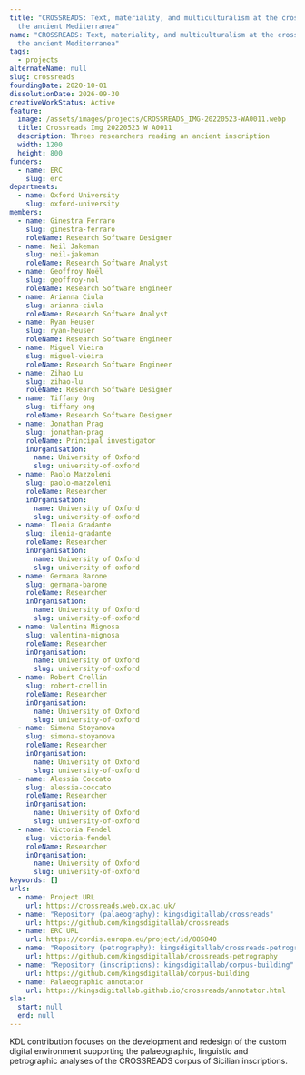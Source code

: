 ```yaml
---
title: "CROSSREADS: Text, materiality, and multiculturalism at the crossroads of
  the ancient Mediterranea"
name: "CROSSREADS: Text, materiality, and multiculturalism at the crossroads of
  the ancient Mediterranea"
tags:
  - projects
alternateName: null
slug: crossreads
foundingDate: 2020-10-01
dissolutionDate: 2026-09-30
creativeWorkStatus: Active
feature:
  image: /assets/images/projects/CROSSREADS_IMG-20220523-WA0011.webp
  title: Crossreads Img 20220523 W A0011
  description: Threes researchers reading an ancient inscription
  width: 1200
  height: 800
funders:
  - name: ERC
    slug: erc
departments:
  - name: Oxford University
    slug: oxford-university
members:
  - name: Ginestra Ferraro
    slug: ginestra-ferraro
    roleName: Research Software Designer
  - name: Neil Jakeman
    slug: neil-jakeman
    roleName: Research Software Analyst
  - name: Geoffroy Noël
    slug: geoffroy-nol
    roleName: Research Software Engineer
  - name: Arianna Ciula
    slug: arianna-ciula
    roleName: Research Software Analyst
  - name: Ryan Heuser
    slug: ryan-heuser
    roleName: Research Software Engineer
  - name: Miguel Vieira
    slug: miguel-vieira
    roleName: Research Software Engineer
  - name: Zihao Lu
    slug: zihao-lu
    roleName: Research Software Designer
  - name: Tiffany Ong
    slug: tiffany-ong
    roleName: Research Software Designer
  - name: Jonathan Prag
    slug: jonathan-prag
    roleName: Principal investigator
    inOrganisation:
      name: University of Oxford
      slug: university-of-oxford
  - name: Paolo Mazzoleni
    slug: paolo-mazzoleni
    roleName: Researcher
    inOrganisation:
      name: University of Oxford
      slug: university-of-oxford
  - name: Ilenia Gradante
    slug: ilenia-gradante
    roleName: Researcher
    inOrganisation:
      name: University of Oxford
      slug: university-of-oxford
  - name: Germana Barone
    slug: germana-barone
    roleName: Researcher
    inOrganisation:
      name: University of Oxford
      slug: university-of-oxford
  - name: Valentina Mignosa
    slug: valentina-mignosa
    roleName: Researcher
    inOrganisation:
      name: University of Oxford
      slug: university-of-oxford
  - name: Robert Crellin
    slug: robert-crellin
    roleName: Researcher
    inOrganisation:
      name: University of Oxford
      slug: university-of-oxford
  - name: Simona Stoyanova
    slug: simona-stoyanova
    roleName: Researcher
    inOrganisation:
      name: University of Oxford
      slug: university-of-oxford
  - name: Alessia Coccato
    slug: alessia-coccato
    roleName: Researcher
    inOrganisation:
      name: University of Oxford
      slug: university-of-oxford
  - name: Victoria Fendel
    slug: victoria-fendel
    roleName: Researcher
    inOrganisation:
      name: University of Oxford
      slug: university-of-oxford
keywords: []
urls:
  - name: Project URL
    url: https://crossreads.web.ox.ac.uk/
  - name: "Repository (palaeography): kingsdigitallab/crossreads"
    url: https://github.com/kingsdigitallab/crossreads
  - name: ERC URL
    url: https://cordis.europa.eu/project/id/885040
  - name: "Repository (petrography): kingsdigitallab/crossreads-petrography"
    url: https://github.com/kingsdigitallab/crossreads-petrography
  - name: "Repository (inscriptions): kingsdigitallab/corpus-building"
    url: https://github.com/kingsdigitallab/corpus-building
  - name: Palaeographic annotator
    url: https://kingsdigitallab.github.io/crossreads/annotator.html
sla:
  start: null
  end: null
---
```


KDL contribution focuses on the development and redesign of the custom digital environment supporting the palaeographic, linguistic and petrographic analyses of the CROSSREADS corpus of Sicilian inscriptions.

